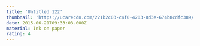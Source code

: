 ```yaml
---
title: 'Untitled 122'
thumbnail: 'https://ucarecdn.com/221b2c03-c4f0-4203-8d3e-674b8cdfc389/'
date: 2015-06-21T09:33:03.000Z
material: Ink on paper
rating: 4
---
```

